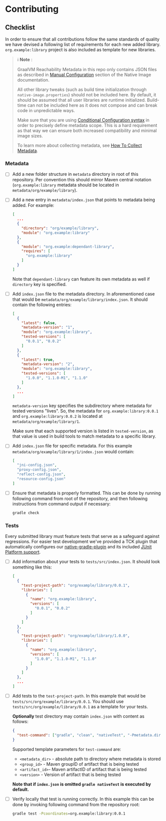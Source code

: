 # Contributing
## Checklist
In order to ensure that all contributions follow the same standards of quality we have devised a following list of requirements for each new added library.
`org.example:library` project is also included as template for new libraries.

> ℹ️ **Note** :
>
> GraalVM Reachability Metadata in this repo only contains JSON files as described in [Manual Configuration](https://www.graalvm.org/22.0/reference-manual/native-image/Reflection/#manual-configuration) section of the Native Image documentation.
>
>  All other library tweaks (such as build time initialization through `native-image.properties`) should not be included here. By default, it should be assumed that all user libraries are runtime initialized. Build-time can not be included here as it does not compose and can break code in unpredictable ways.
>
> Make sure that you are using [Conditional Configuration syntax](https://www.graalvm.org/22.0/reference-manual/native-image/Reflection/#conditional-configuration) in order to precisely define metadata scope. This is a hard requirement as that way we can ensure both increased compatibility and minimal image sizes.
>
> To learn more about collecting metadata, see [How To Collect Metadata](docs/CollectingMetadata.md).
### Metadata
* [ ] Add a new folder structure in `metadata` directory in root of this repository.
Per convention this should mirror Maven central notation (`org.example:library` metadata should be located in `metadata/org/example/library`).
* [ ] Add a new entry in `metadata/index.json` that points to metadata being added. For example:
    ```json
    [
      ...
      {
        "directory": "org/example/library",
        "module": "org.example:library"
      },
      {
        "module": "org.example:dependant-library",
        "requires": [
          "org.example:library"
        ]
      }
    ]
    ```
    Note that `dependant-library` can feature its own metadata as well if `directory` key is specified.
* [ ] Add `index.json` file to the metadata directory. In aforementioned case that would be `metadata/org/example/library/index.json`.
It should contain the following entries:
    ```json
    [
      {
        "latest": false,
        "metadata-version": "1",
        "module": "org.example:library",
        "tested-versions": [
          "0.0.1", "0.0.2"
        ]
      },
      {
        "latest": true,
        "metadata-version": "2",
        "module": "org.example:library",
        "tested-versions": [
          "1.0.0", "1.1.0-M1", "1.1.0"
        ]
      },
      ...
    ]
    ```
    `metadata-version` key specifies the subdirectory where metadata for tested versions "lives".
    So, the metadata for `org.example:library:0.0.1` and `org.example:library:0.0.2` is located at `metadata/org/example/library/1`.

   Make sure that each supported version is listed in `tested-version`, as that value is used in build tools to match metadata to a specific library.
* [ ] Add `index.json` file for specific metadata. For this example `metadata/org/example/library/1/index.json` would contain:
  ```json
  [
    "jni-config.json",
    "proxy-config.json",
    "reflect-config.json",
    "resource-config.json"
  ]
  ```
* [ ] Ensure that metadata is properly formatted. This can be done by running following command from root of the repository, and then following instructions from command output if necessary:
  ```bash
  gradle check
  ```

### Tests
Every submitted library must feature tests that serve as a safeguard against regressions.
For easier test development we've provided a TCK plugin that automatically configures our [native-gradle-plugin](https://graalvm.github.io/native-build-tools/latest/gradle-plugin.html)
and its included [JUnit Platform support](https://graalvm.github.io/native-build-tools/latest/gradle-plugin.html#testing-support).

* [ ] Add information about your tests to `tests/src/index.json`. It should look something like this:
  ```json
  [
    {
      "test-project-path": "org/example/library/0.0.1",
      "libraries": [
        {
          "name": "org.example:library",
          "versions": [
            "0.0.1", "0.0.2"
          ]
        }
      ]
    },
    {
      "test-project-path": "org/example/library/1.0.0",
      "libraries": [
        {
          "name": "org.example:library",
          "versions": [
            "1.0.0", "1.1.0-M1", "1.1.0"
          ]
        }
      ]
    },
    ...
  ]
  ```

* [ ] Add tests to the `test-project-path`. In this example that would be `tests/src/org/example/library/0.0.1`.
  You should use `tests/src/org/example/library/0.0.1` as a template for your tests.

  **Optionally** test directory may contain `index.json` with content as follows:
  ```json
  {
    "test-command": ["gradle", "clean", "nativeTest", "-Pmetadata.dir=<metadata_dir>", "-Plibrary.version=<version>"]
  }
  ```
  Supported template parameters for `test-command` are:
  * `<metadata_dir>` - absolute path to directory where metadata is stored
  * `<group_id>` - Maven groupID of artifact that is being tested
  * `<artifact_id>`- Maven artifactID of artifact that is being tested
  * `<version>` - Version of artifact that is being tested

  **Note that if `index.json` is omitted `gradle nativeTest` is executed by default.**

* [ ] Verify locally that test is running correctly. In this example this can be done by invoking following command from the repository root:
  ```bash
  gradle test -Pcoordinates=org.example:library:0.0.1
  ```
